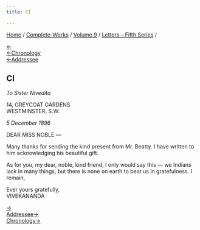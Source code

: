 ```yaml
---
title: CI

---
```

<div>

[Home](../../../index.htm) / [Complete-Works](../../complete_works.htm)
/ [Volume 9](../volume_9_contents.htm) / [Letters – Fifth
Series](letters_fifth_series_contents.htm) /

[←](100_miss_noble.htm)  
[←Chronology](../../volume_8/epistles_fourth_series/086_joe.htm)  
[←Addressee](100_miss_noble.htm)

## CI

*To Sister Nivedita*

14, GREYCOAT GARDENS  
WESTMINSTER, S.W.

*5 December 1896*

DEAR MISS NOBLE —

Many thanks for sending the kind present from Mr. Beatty. I have written
to him acknowledging his beautiful gift.

As for you, my dear, noble, kind friend, I only would say this — we
Indians lack in many things, but there is none on earth to beat us in
gratefulness. I remain,

Ever yours gratefully,  
VIVEKANANDA

[→](102_christina.htm)  
[Addressee→](108_miss_noble.htm)  
[Chronology→](../../volume_6/epistles_second_series/118_mrs_bull.htm)

</div>
